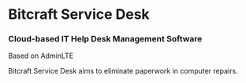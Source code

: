 # Bitcraft Service Desk
### Cloud-based IT Help Desk Management Software
Based on AdminLTE

Bitcraft Service Desk aims to eliminate paperwork in computer repairs.
